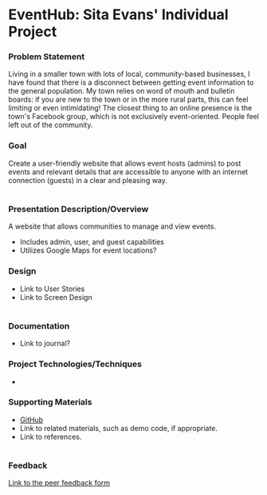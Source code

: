 # EventHub: Sita Evans' Individual Project

### Problem Statement
Living in a smaller town with lots of local, community-based businesses, I have found that there is a disconnect between getting event information to the general population.  My town relies on word of mouth and bulletin boards: if you are new to the town or in the more rural parts, this can feel limiting or even intimidating!  The closest thing to an online presence is the town's Facebook group, which is not exclusively event-oriented.  People feel left out of the community.

### Goal
Create a user-friendly website that allows event hosts (admins) to post events and relevant details that are accessible to anyone with an internet connection (guests) in a clear and pleasing way.

#

### Presentation Description/Overview
A website that allows communities to manage and view events.

-   Includes admin, user, and guest capabilities
-   Utilizes Google Maps for event locations?

### Design
-  Link to User Stories
-  Link to Screen Design

#

### Documentation
-  Link to journal?

### Project Technologies/Techniques
-  

### Supporting Materials
-   [GitHub](https://github.com/fisevine/event-hub)
-   Link to related materials, such as demo code, if appropriate.
-   Link to references.

#

### Feedback
[Link to the peer feedback form](Feedback.md)
